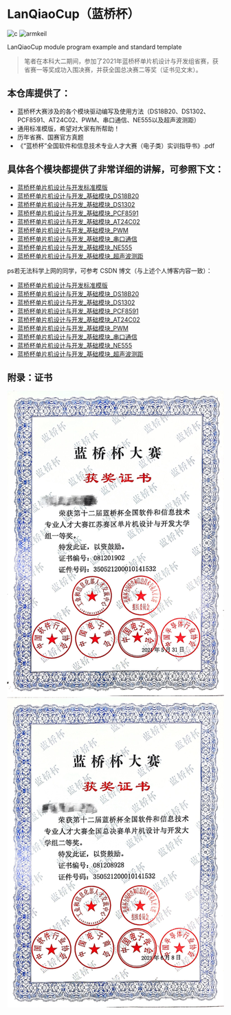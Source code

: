 # LanQiaoCup（蓝桥杯）
![c](http://img.shields.io/badge/-C-A8B9CC?style=flat-square&logo=c&logoColor=ffffff)
![armkeil](http://img.shields.io/badge/-Keil-394049?style=flat-square&logo=armkeil&logoColor=ffffff)

LanQiaoCup module program example and standard template

> 笔者在本科大二期间，参加了2021年蓝桥杯单片机设计与开发组省赛，获省赛一等奖成功入围决赛，并获全国总决赛二等奖（证书见文末）。

## 本仓库提供了：
- 蓝桥杯大赛涉及的各个模块驱动编写及使用方法（DS18B20、DS1302、PCF8591、AT24C02、PWM、串口通信、NE555以及超声波测距）
- 通用标准模版，希望对大家有所帮助！
- 历年省赛、国赛官方真题
- 《“蓝桥杯”全国软件和信息技术专业人才大赛（电子类）实训指导书》.pdf


## 具体各个模块都提供了非常详细的讲解，可参照下文：
- [蓝桥杯单片机设计与开发标准模版](https://joker001014.github.io/blog/001_Lanqiaobei)
- [蓝桥杯单片机设计与开发_基础模块_DS18B20](https://joker001014.github.io/blog/002_Lanqiaobei)
- [蓝桥杯单片机设计与开发_基础模块_DS1302](https://joker001014.github.io/blog/003_Lanqiaobei)
- [蓝桥杯单片机设计与开发_基础模块_PCF8591](https://joker001014.github.io/blog/004_Lanqiaobei)
- [蓝桥杯单片机设计与开发_基础模块_AT24C02](https://joker001014.github.io/blog/005_Lanqiaobei)
- [蓝桥杯单片机设计与开发_基础模块_PWM](https://joker001014.github.io/blog/006_Lanqiaobei)
- [蓝桥杯单片机设计与开发_基础模块_串口通信](https://joker001014.github.io/blog/007_Lanqiaobei)
- [蓝桥杯单片机设计与开发_基础模块_NE555](https://joker001014.github.io/blog/008_Lanqiaobei)
- [蓝桥杯单片机设计与开发_基础模块_超声波测距](https://joker001014.github.io/blog/009_Lanqiaobei)

ps若无法科学上网的同学，可参考 CSDN 博文（与上述个人博客内容一致）：
- [蓝桥杯单片机设计与开发标准模版](https://blog.csdn.net/weixin_53159274/article/details/116534261?spm=1001.2014.3001.5501)
- [蓝桥杯单片机设计与开发_基础模块_DS18B20](https://blog.csdn.net/weixin_53159274/article/details/116643908?spm=1001.2014.3001.5501)
- [蓝桥杯单片机设计与开发_基础模块_DS1302](https://blog.csdn.net/weixin_53159274/article/details/133819071?spm=1001.2014.3001.5501)
- [蓝桥杯单片机设计与开发_基础模块_PCF8591](https://blog.csdn.net/weixin_53159274/article/details/133954632?spm=1001.2014.3001.5501)
- [蓝桥杯单片机设计与开发_基础模块_AT24C02](https://blog.csdn.net/weixin_53159274/article/details/133955197?spm=1001.2014.3001.5501)
- [蓝桥杯单片机设计与开发_基础模块_PWM](https://blog.csdn.net/weixin_53159274/article/details/134255799?spm=1001.2014.3001.5501)
- [蓝桥杯单片机设计与开发_基础模块_串口通信](https://blog.csdn.net/weixin_53159274/article/details/134256374?spm=1001.2014.3001.5501)
- [蓝桥杯单片机设计与开发_基础模块_NE555](https://blog.csdn.net/weixin_53159274/article/details/134627755?spm=1001.2014.3001.5501)
- [蓝桥杯单片机设计与开发_基础模块_超声波测距](https://blog.csdn.net/weixin_53159274/article/details/134627803?spm=1001.2014.3001.5501)

## 附录：证书
![创建工程1](./image/0.JPG)
![创建工程2](./image/00.JPG)

